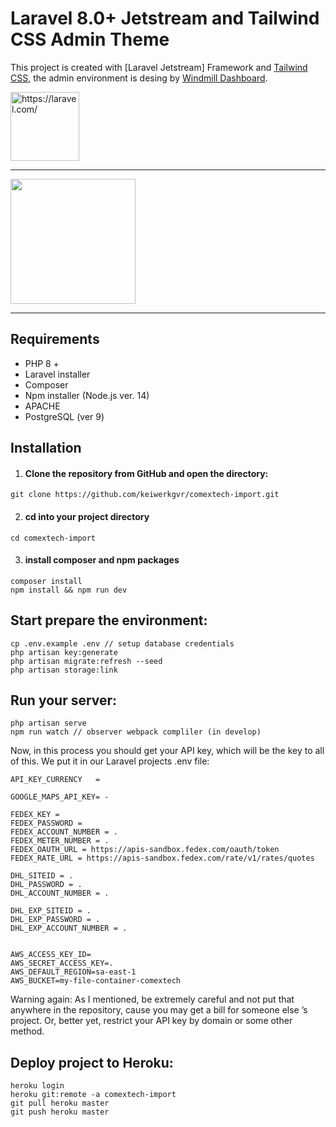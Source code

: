 # Laravel 8.0+ Jetstream and Tailwind CSS Admin Theme

This project is created with [Laravel Jetstream] Framework and [Tailwind CSS](https://tailwindcss.com), the admin environment is desing by [Windmill Dashboard](https://windmill-dashboard.vercel.app/).

[<img src="https://laravel.com/img/logotype.min.svg" alt="https://laravel.com/" width="110" />](https://laravel.com/)

---

[<img src="https://tailwindcss.com/_next/static/media/tailwindcss-logotype.128b6e12eb85d013bc9f80a917f57efe.svg"  width="200" />](https://tailwindcss.com/)

---

## Requirements

-   PHP 8 +
-   Laravel installer
-   Composer
-   Npm installer (Node.js ver. 14)
-   APACHE
-   PostgreSQL (ver 9)

## Installation

1. #### Clone the repository from GitHub and open the directory:

```
git clone https://github.com/keiwerkgvr/comextech-import.git
```

2. #### cd into your project directory

```
cd comextech-import
```

3. #### install composer and npm packages

```
composer install
npm install && npm run dev
```

## Start prepare the environment:

```
cp .env.example .env // setup database credentials
php artisan key:generate
php artisan migrate:refresh --seed
php artisan storage:link
```

## Run your server:

```
php artisan serve
npm run watch // observer webpack compliler (in develop)
```

Now, in this process you should get your API key, which will be the key to all of this. We put it in our Laravel projects .env file:

```
API_KEY_CURRENCY   = 

GOOGLE_MAPS_API_KEY= -

FEDEX_KEY = 
FEDEX_PASSWORD = 
FEDEX_ACCOUNT_NUMBER = .
FEDEX_METER_NUMBER = .
FEDEX_OAUTH_URL = https://apis-sandbox.fedex.com/oauth/token
FEDEX_RATE_URL = https://apis-sandbox.fedex.com/rate/v1/rates/quotes

DHL_SITEID = .
DHL_PASSWORD = .
DHL_ACCOUNT_NUMBER = .

DHL_EXP_SITEID = .
DHL_EXP_PASSWORD = .
DHL_EXP_ACCOUNT_NUMBER = .


AWS_ACCESS_KEY_ID=
AWS_SECRET_ACCESS_KEY=.
AWS_DEFAULT_REGION=sa-east-1
AWS_BUCKET=my-file-container-comextech
```

Warning again: As I mentioned, be extremely careful and not put that anywhere in the repository, cause you may get a bill for someone else ’s project. Or, better yet, restrict your API key by domain or some other method.

## Deploy project to Heroku:

```
heroku login
heroku git:remote -a comextech-import
git pull heroku master
git push heroku master
```

